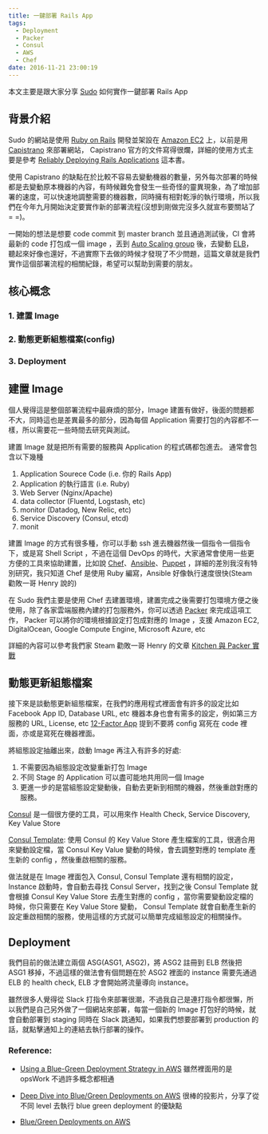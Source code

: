 ```yaml
---
title: 一鍵部署 Rails App
tags:
  - Deployment
  - Packer
  - Consul
  - AWS
  - Chef
date: 2016-11-21 23:00:19
---
```


本文主要是跟大家分享 [Sudo](https://sudo.com.tw/) 如何實作一鍵部署 Rails App 

## 背景介紹
Sudo 的網站是使用 [Ruby on Rails](http://rubyonrails.org/) 開發並架設在 [Amazon EC2](https://aws.amazon.com/tw/ec2/) 上，以前是用 [Capistrano](http://capistranorb.com/) 來部署網站， Capistrano 官方的文件寫得很爛，詳細的使用方式主要是參考 [Reliably Deploying Rails Applications](https://leanpub.com/deploying_rails_applications) 這本書。

使用 Capistrano 的缺點在於比較不容易去變動機器的數量，另外每次部署的時候都是去變動原本機器的內容，有時候難免會發生一些奇怪的靈異現象，為了增加部署的速度，可以快速地調整需要的機器數，同時擁有相對乾淨的執行環境，所以我們在今年九月開始決定要實作新的部署流程(沒想到剛做完沒多久就宣布要關站了 = =)。

一開始的想法是想要 code commit 到 master branch 並且通過測試後，CI 會將最新的 code 打包成一個 image ，丟到 [Auto Scaling group](https://aws.amazon.com/tw/autoscaling/) 後，去變動 [ELB](https://aws.amazon.com/tw/elasticloadbalancing/)，聽起來好像也還好，不過實際下去做的時候才發現了不少問題，這篇文章就是我們實作這個部署流程的相關紀錄，希望可以幫助到需要的朋友。

## 核心概念
### 1. 建置 Image
### 2. 動態更新組態檔案(config)
### 3. Deployment

## 建置 Image

個人覺得這是整個部署流程中最麻煩的部分，Image 建置有做好，後面的問題都不大，同時這也是差異最多的部分，因為每個 Application 需要打包的內容都不一樣，所以需要花一些時間去研究與測試。

建置 Image 就是把所有需要的服務與 Application 的程式碼都包進去。
通常會包含以下幾種
1. Application Sourece Code (i.e. 你的 Rails App)
2. Application 的執行語言 (i.e. Ruby)
3. Web Server (Nginx/Apache)
4. data collector (Fluentd, Logstash, etc)
5. monitor (Datadog, New Relic, etc)
6. Service Discovery (Consul, etcd)
7. monit

建置 Image 的方式有很多種，你可以手動 ssh 進去機器然後一個指令一個指令下，或是寫 Shell Script ，不過在這個 DevOps 的時代，大家通常會使用一些更方便的工具來協助建置，比如說 [Chef](https://www.chef.io/chef/)、[Ansible](https://www.ansible.com/)、[Puppet](https://puppet.com/) ，詳細的差別我沒有特別研究，我只知道 Chef 是使用 Ruby 編寫，Ansible 好像執行速度很快(Steam 勸敗一哥 Henry 說的)

在 Sudo 我們主要是使用 Chef 去建置環境，建置完成之後需要打包環境方便之後使用，除了各家雲端服務內建的打包服務外，你可以透過 [Packer](https://www.packer.io/) 來完成這項工作， Packer 可以將你的環境根據設定打包成對應的 Image ，支援 Amazon EC2, DigitalOcean, Google Compute Engine, Microsoft Azure, etc

詳細的內容可以參考我們家 Steam 勸敗一哥 Henry 的文章 [Kitchen 與 Packer 實戰](https://henry40408-blog.herokuapp.com/kitchen-and-packer/)


## 動態更新組態檔案
接下來是談動態更新組態檔案，在我們的應用程式裡面會有許多的設定比如 Facebook App ID, Database URL, etc 機器本身也會有需多的設定，例如第三方服務的 URL, License, etc [12-Factor App](https://12factor.net/config) 提到不要將 config 寫死在 code 裡面，亦或是寫死在機器裡面。

將組態設定抽離出來，啟動 Image 再注入有許多的好處:

1. 不需要因為組態設定改變重新打包 Image
2. 不同 Stage 的 Application 可以盡可能地共用同一個 Image
3. 更進一步的是當組態設定變動後，自動去更新到相關的機器，然後重啟對應的服務。

[Consul](https://www.consul.io) 是一個很方便的工具，可以用來作 Health Check, Service Discovery, Key Value Store

[Consul Template](https://github.com/hashicorp/consul-template): 使用 Consul 的 Key Value Store 產生檔案的工具，很適合用來變動設定檔，當 Consul Key Value 變動的時候，會去調整對應的 template 產生新的 config ，然後重啟相關的服務。

做法就是在 Image 裡面包入 Consul, Consul Template 還有相關的設定，Instance 啟動時，會自動去尋找 Consul Server，找到之後 Consul Template 就會根據 Consul Key Value Store 去產生對應的 config ，當你需要變動設定檔的時候，你只需要在 Key Value Store 變動， Consul Template 就會自動產生新的設定重啟相關的服務，使用這樣的方式就可以簡單完成組態設定的相關操作。

## Deployment
我們目前的做法建立兩個 ASG(ASG1, ASG2)，將 ASG2 註冊到 ELB 然後把 ASG1 移掉，不過這樣的做法會有個問題在於 ASG2 裡面的 instance 需要先通過 ELB 的 health check, ELB 才會開始將流量導向 instance。
<blockquote class="imgur-embed-pub" lang="en" data-id="a/Hsg3Q"><a href="//imgur.com/Hsg3Q"></a></blockquote><script async src="//s.imgur.com/min/embed.js" charset="utf-8"></script>

雖然很多人覺得從 Slack 打指令來部署很潮，不過我自己是連打指令都很懶，所以我們是自己另外做了一個網站來部署，每當一個新的 Image 打包好的時候，就會自動部署到 staging 同時在 Slack 跳通知，如果我們想要部署到 production 的話，就點擊通知上的連結去執行部署的操作。
<blockquote class="imgur-embed-pub" lang="en" data-id="a/eyUU1"><a href="//imgur.com/eyUU1"></a></blockquote><script async src="//s.imgur.com/min/embed.js" charset="utf-8"></script>

### Reference: 
* [Using a Blue-Green Deployment Strategy in AWS](http://docs.aws.amazon.com/opsworks/latest/userguide/best-deploy.html#best-deploy-environments-blue-green)
雖然裡面用的是 opsWork 不過許多概念都相通

* [Deep Dive into Blue/Green Deployments on AWS](http://www.slideshare.net/AmazonWebServices/dvo401-deep-dive-into-bluegreen-deployments-on-aws)
很棒的投影片，分享了從不同 level 去執行 blue green deployment 的優缺點

* [Blue/Green Deployments on AWS](https://d0.awsstatic.com/whitepapers/AWS_Blue_Green_Deployments.pdf)





